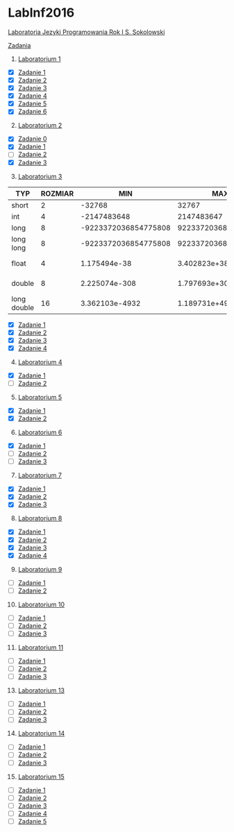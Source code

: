 # LabInf2016
[Laboratoria Jezyki Programowania Rok I S. Sokolowski](http://inf.ug.edu.pl/~stefan/Dydaktyka/JezProg/)

[Zadania](https://inf.ug.edu.pl/~stefan/Dydaktyka/JezProg/Slajdy/index.html#lab)

1. [Laboratorium 1](lab01)
  * [x]  [Zadanie 1](lab01/zad01.c)
  * [x]  [Zadanie 2](lab01/zad02.c)
  * [x]  [Zadanie 3](lab01/zad03.c)
  * [x]  [Zadanie 4](lab01/zad04.c)
  * [x]  [Zadanie 5](lab01/zad05.c)
  * [x]  [Zadanie 6](lab01/zad06.c)

2. [Laboratorium 2](lab02)
 * [x] [Zadanie 0](lab02/zad00.c)
 * [x] [Zadanie 1](lab02/zad01.c)
 * [ ] [Zadanie 2](lab02/zad02.c)
 * [x] [Zadanie 3](lab02/zad03.c)

3. [Laboratorium 3](lab03)

  |TYP        |  ROZMIAR|                  MIN|                  MAX|         ZIARNO|  PRECYZJA|
  |-----------|---------|---------------------|---------------------|---------------|----------|
  |short      |        2|               -32768|                32767|               |          |
  |int        |        4|          -2147483648|           2147483647|               |          |
  |long       |        8| -9223372036854775808|  9223372036854775807|               |          |
  |long long  |        8| -9223372036854775808|  9223372036854775807|               |          |
  |float      |        4|         1.175494e-38|         3.402823e+38|   1.192093e-07|       6  |
  |double     |        8|        2.225074e-308|        1.797693e+308|   2.220446e-16|      15  |
  |long double|       16|       3.362103e-4932|       1.189731e+4932|   1.084202e-19|      18  |

 * [x] [Zadanie 1](lab03/zad01.c)
 * [x] [Zadanie 2](lab03/zad02.c)
 * [x] [Zadanie 3](lab03/zad03.c)
 * [x] [Zadanie 4](lab03/zad04.c)

4. [Laboratorium 4](lab04)
 * [x] [Zadanie 1](lab04/zad01.c)
 * [ ] [Zadanie 2](lab04/zad02.c)

5. [Laboratorium 5](lab05)
 * [x] [Zadanie 1](lab05/zad01.c)
 * [x] [Zadanie 2](lab05/zad02.c)

6. [Laboratorium 6](lab06)
 * [x] [Zadanie 1](lab06/zad01.c)
 * [ ] [Zadanie 2](lab06/zad02.c)
 * [ ] [Zadanie 3](lab06/zad03.c)

7. [Laboratorium 7](lab07)
 * [x] [Zadanie 1](lab07/zad01.c)
 * [x] [Zadanie 2](lab07/zad02.c)
 * [x] [Zadanie 3](lab07/zad03.c)

8. [Laboratorium 8](lab08)
 * [x] [Zadanie 1](lab08/zad01.c)
 * [x] [Zadanie 2](lab08/zad02.c)
 * [x] [Zadanie 3](lab08/zad03.c)
 * [x] [Zadanie 4](lab08/zad04.c)

9. [Laboratorium 9](lab09)
 * [ ] [Zadanie 1](lab09/zad01.c)
 * [ ] [Zadanie 2](lab09/zad02.c)
 
10. [Laboratorium 10](lab10)
 * [ ] [Zadanie 1](lab10/zad01.c)
 * [ ] [Zadanie 2](lab10/zad02.c)
 * [ ] [Zadanie 3](lab10/zad03.c)

11. [Laboratorium 11](lab11)
 * [ ] [Zadanie 1](lab11/zad01.c)
 * [ ] [Zadanie 2](lab11/zad02.c)
 * [ ] [Zadanie 3](lab11/zad03.c)

13. [Laboratorium 13](lab13)
 * [ ] [Zadanie 1](lab13/zad01.c)
 * [ ] [Zadanie 2](lab13/zad02.c)
 * [ ] [Zadanie 3](lab13/zad03.c)

14. [Laboratorium 14](lab14)
 * [ ] [Zadanie 1](lab14/zad01.c)
 * [ ] [Zadanie 2](lab14/zad02.c)
 * [ ] [Zadanie 3](lab14/zad03.c)

15. [Laboratorium 15](lab15)
 * [ ] [Zadanie 1](lab15/zad01.c)
 * [ ] [Zadanie 2](lab15/zad02.c)
 * [ ] [Zadanie 3](lab15/zad03.c)
 * [ ] [Zadanie 4](lab15/zad04.c)
 * [ ] [Zadanie 5](lab15/zad05.c)
